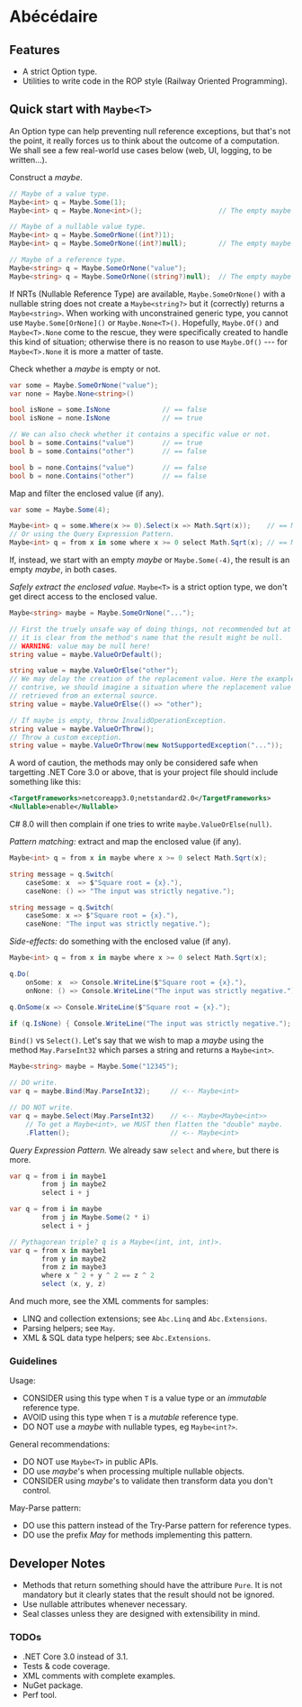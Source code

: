 # Abécédaire

Features
--------

- A strict Option type.
- Utilities to write code in the ROP style (Railway Oriented Programming).

Quick start with `Maybe<T>`
---------------------------

An Option type can help preventing null reference exceptions, but that's not the
point, it really forces us to think about the outcome of a computation. We shall
see a few real-world use cases below (web, UI, logging, to be written...).

Construct a _maybe_.
```csharp
// Maybe of a value type.
Maybe<int> q = Maybe.Some(1);
Maybe<int> q = Maybe.None<int>();                   // The empty maybe of type int.

// Maybe of a nullable value type.
Maybe<int> q = Maybe.SomeOrNone((int?)1);
Maybe<int> q = Maybe.SomeOrNone((int?)null);        // The empty maybe of type int.

// Maybe of a reference type.
Maybe<string> q = Maybe.SomeOrNone("value");
Maybe<string> q = Maybe.SomeOrNone((string?)null);  // The empty maybe of type string.
```
If NRTs (Nullable Reference Type) are available, `Maybe.SomeOrNone()` with a
nullable string does not create a `Maybe<string?>` but it (correctly) returns
a `Maybe<string>`. When working with unconstrained generic type, you cannot use
`Maybe.Some[OrNone]()` or `Maybe.None<T>()`. Hopefully, `Maybe.Of()` and
`Maybe<T>.None` come to the rescue, they were specifically created to handle
this kind of situation; otherwise there is no reason to use `Maybe.Of()` ---
for `Maybe<T>.None` it is more a matter of taste.

Check whether a _maybe_ is empty or not.
```csharp
var some = Maybe.SomeOrNone("value");
var none = Maybe.None<string>()

bool isNone = some.IsNone             // == false
bool isNone = none.IsNone             // == true

// We can also check whether it contains a specific value or not.
bool b = some.Contains("value")       // == true
bool b = some.Contains("other")       // == false

bool b = none.Contains("value")       // == false
bool b = none.Contains("other")       // == false
```

Map and filter the enclosed value (if any).
```csharp
var some = Maybe.Some(4);

Maybe<int> q = some.Where(x >= 0).Select(x => Math.Sqrt(x));    // == Maybe(2)
// Or using the Query Expression Pattern.
Maybe<int> q = from x in some where x >= 0 select Math.Sqrt(x); // == Maybe(2)
```
If, instead, we start with an empty _maybe_ or `Maybe.Some(-4)`, the result is
an empty _maybe_, in both cases.

_Safely extract the enclosed value._ `Maybe<T>` is a strict option type, we don't
get direct access to the enclosed value.
```csharp
Maybe<string> maybe = Maybe.SomeOrNone("...");

// First the truely unsafe way of doing things, not recommended but at least
// it is clear from the method's name that the result might be null.
// WARNING: value may be null here!
string value = maybe.ValueOrDefault();

string value = maybe.ValueOrElse("other");
// We may delay the creation of the replacement value. Here the example is a bit
// contrive, we should imagine a situation where the replacement value is
// retrieved from an external source.
string value = maybe.ValueOrElse(() => "other");

// If maybe is empty, throw InvalidOperationException.
string value = maybe.ValueOrThrow();
// Throw a custom exception.
string value = maybe.ValueOrThrow(new NotSupportedException("..."));
```
A word of caution, the methods may only be considered safe when targetting
.NET Core 3.0 or above, that is your project file should include something like
this:
```xml
<TargetFrameworks>netcoreapp3.0;netstandard2.0</TargetFrameworks>
<Nullable>enable</Nullable>
```
C# 8.0 will then complain if one tries to write `maybe.ValueOrElse(null)`.

_Pattern matching:_ extract and map the enclosed value (if any).
```csharp
Maybe<int> q = from x in maybe where x >= 0 select Math.Sqrt(x);

string message = q.Switch(
    caseSome: x  => $"Square root = {x}."),
    caseNone: () => "The input was strictly negative.");

string message = q.Switch(
    caseSome: x => $"Square root = {x}."),
    caseNone: "The input was strictly negative.");
```

_Side-effects:_ do something with the enclosed value (if any).
```csharp
Maybe<int> q = from x in maybe where x >= 0 select Math.Sqrt(x);

q.Do(
    onSome: x  => Console.WriteLine($"Square root = {x}."),
    onNone: () => Console.WriteLine("The input was strictly negative."));

q.OnSome(x => Console.WriteLine($"Square root = {x}.");

if (q.IsNone) { Console.WriteLine("The input was strictly negative."); }
```

`Bind()` vs `Select()`.
Let's say that we wish to map a _maybe_ using the method `May.ParseInt32` which
parses a string and returns a `Maybe<int>`.
```csharp
Maybe<string> maybe = Maybe.Some("12345");

// DO write.
var q = maybe.Bind(May.ParseInt32);     // <-- Maybe<int>

// DO NOT write.
var q = maybe.Select(May.ParseInt32)    // <-- Maybe<Maybe<int>>
    // To get a Maybe<int>, we MUST then flatten the "double" maybe.
    .Flatten();                         // <-- Maybe<int>
```

_Query Expression Pattern._ We already saw `select` and `where`, but there is
more.
```csharp
var q = from i in maybe1
        from j in maybe2
        select i + j

var q = from i in maybe
        from j in Maybe.Some(2 * i)
        select i + j

// Pythagorean triple? q is a Maybe<(int, int, int)>.
var q = from x in maybe1
        from y in maybe2
        from z in maybe3
        where x ^ 2 + y ^ 2 == z ^ 2
        select (x, y, z)
```

And much more, see the XML comments for samples:
- LINQ and collection extensions; see `Abc.Linq` and `Abc.Extensions`.
- Parsing helpers; see `May`.
- XML & SQL data type helpers; see `Abc.Extensions`.

### Guidelines

Usage:
- CONSIDER using this type when `T` is a value type or an _immutable_ reference
  type.
- AVOID using this type when `T` is a _mutable_ reference type.
- DO NOT use a _maybe_ with nullable types, eg `Maybe<int?>`.

General recommendations:
- DO NOT use `Maybe<T>` in public APIs.
- DO use _maybe_'s when processing multiple nullable objects.
- CONSIDER using _maybe_'s to validate then transform data you don't control.

May-Parse pattern:
- DO use this pattern instead of the Try-Parse pattern for reference types.
- DO use the prefix _May_ for methods implementing this pattern.

Developer Notes
---------------

- Methods that return something should have the attribure `Pure`. It is not
  mandatory but it clearly states that the result should not be ignored.
- Use nullable attributes whenever necessary.
- Seal classes unless they are designed with extensibility in mind.

### TODOs

- .NET Core 3.0 instead of 3.1.
- Tests & code coverage.
- XML comments with complete examples.
- NuGet package.
- Perf tool.
